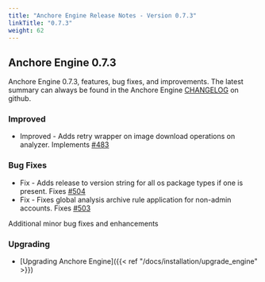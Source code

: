 ```yaml
---
title: "Anchore Engine Release Notes - Version 0.7.3"
linkTitle: "0.7.3"
weight: 62
---
```


## Anchore Engine 0.7.3

Anchore Engine 0.7.3, features, bug fixes, and improvements.  The latest summary can always be found in the Anchore Engine [CHANGELOG](https://github.com/anchore/anchore-engine/blob/master/CHANGELOG.md) on github.

### Improved

+ Improved - Adds retry wrapper on image download operations on analyzer. Implements [#483](https://github.com/anchore/anchore-engine/issues/483)

### Bug Fixes

+ Fix - Adds release to version string for all os package types if one is present. Fixes [#504](https://github.com/anchore/anchore-engine/issues/504)
+ Fix - Fixes global analysis archive rule application for non-admin accounts. Fixes [#503](https://github.com/anchore/anchore-engine/issues/503)


Additional minor bug fixes and enhancements

### Upgrading

* [Upgrading Anchore Engine]({{< ref "/docs/installation/upgrade_engine" >}})
